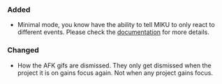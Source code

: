 ### Added
- Minimal mode, you know have the ability to tell MIKU to only react to different events.
  Please check the <a href="https://github.com/Unthrottled/AMII#minimal-mode">documentation</a> for more details.


### Changed
- How the AFK gifs are dismissed. They only get dismissed when the project it is on gains focus again. Not when any project gains focus.
